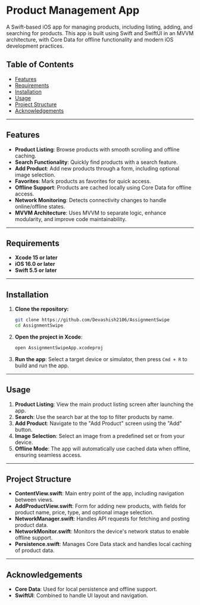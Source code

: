 # Product Management App

A Swift-based iOS app for managing products, including listing, adding, and searching for products. This app is built using Swift and SwiftUI in an MVVM architecture, with Core Data for offline functionality and modern iOS development practices.

## Table of Contents
- [Features](#features)
- [Requirements](#requirements)
- [Installation](#installation)
- [Usage](#usage)
- [Project Structure](#project-structure)
- [Acknowledgements](#acknowledgements)

---

## Features

- **Product Listing**: Browse products with smooth scrolling and offline caching.
- **Search Functionality**: Quickly find products with a search feature.
- **Add Product**: Add new products through a form, including optional image selection.
- **Favorites**: Mark products as favorites for quick access.
- **Offline Support**: Products are cached locally using Core Data for offline access.
- **Network Monitoring**: Detects connectivity changes to handle online/offline states.
- **MVVM Architecture**: Uses MVVM to separate logic, enhance modularity, and improve code maintainability.

---

## Requirements

- **Xcode 15 or later**
- **iOS 16.0 or later**
- **Swift 5.5 or later**

---

## Installation

1. **Clone the repository:**
   ```bash
   git clone https://github.com/Devashish2106/AssignmentSwipe
   cd AssignmentSwipe
   ```

2. **Open the project in Xcode**:
   ```bash
   open AssignmentSwipeApp.xcodeproj
   ```

3. **Run the app**:
   Select a target device or simulator, then press `Cmd + R` to build and run the app.

---

## Usage

1. **Product Listing**: View the main product listing screen after launching the app.
2. **Search**: Use the search bar at the top to filter products by name.
3. **Add Product**: Navigate to the "Add Product" screen using the "Add" button.
4. **Image Selection**: Select an image from a predefined set or from your device.
5. **Offline Mode**: The app will automatically use cached data when offline, ensuring seamless access.

---

## Project Structure

- **ContentView.swift**: Main entry point of the app, including navigation between views.
- **AddProductView.swift**: Form for adding new products, with fields for product name, price, type, and optional image selection.
- **NetworkManager.swift**: Handles API requests for fetching and posting product data.
- **NetworkMonitor.swift**: Monitors the device's network status to enable offline support.
- **Persistence.swift**: Manages Core Data stack and handles local caching of product data.

---

## Acknowledgements

- **Core Data**: Used for local persistence and offline support.
- **SwiftUI**: Combined to handle UI layout and navigation.
